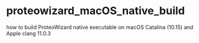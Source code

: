 # proteowizard_macOS_native_build
how to build ProteoWizard native executable on macOS Catalina (10.15) and Apple clang 11.0.3
